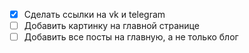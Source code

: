 - [x] Сделать ссылки на vk и telegram
- [ ] Добавить картинку на главной странице
- [ ] Добавить все посты на главную, а не только блог
